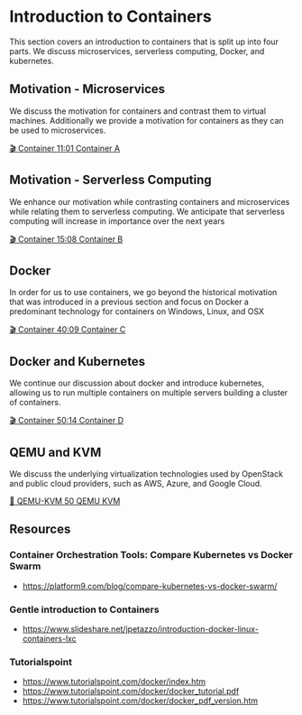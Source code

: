 Introduction to Containers
==========================

This section covers an introduction to containers that is split up into
four parts. We discuss microservices, serverless computing, Docker, and
kubernetes.

Motivation - Microservices
--------------------------

We discuss the motivation for containers and contrast them to virtual
machines. Additionally we provide a motivation for containers as they
can be used to microservices.

[:clapper: Container 11:01 Container A](https://youtu.be/-HlB0eiwV10)

Motivation - Serverless Computing
---------------------------------

We enhance our motivation while contrasting containers and microservices
while relating them to serverless computing. We anticipate that
serverless computing will increase in importance over the next years

[:clapper: Container 15:08 Container B](https://youtu.be/fxDc5cL6MgQ)

Docker
------

In order for us to use containers, we go beyond the historical motivation
that was introduced in a previous section and focus on Docker a
predominant technology for containers on Windows, Linux, and OSX

[:clapper: Container 40:09 Container C](https://youtu.be/A2b-LrnoMqg)

Docker and Kubernetes
---------------------

We continue our discussion about docker and introduce kubernetes,
allowing us to run multiple containers on multiple servers building a
cluster of containers.

[:clapper: Container 50:14 Container D](https://youtu.be/V41oi2Bh8Cc)

QEMU and KVM
------------

We discuss the underlying virtualization technologies used by OpenStack
and public cloud providers, such as AWS, Azure, and Google Cloud.

[:scroll: QEMU-KVM 50 QEMU KVM](https://1drv.ms/p/s!AvpSEd2J24STjBbo4k35C5v-ra8g)

Resources
---------

### Container Orchestration Tools: Compare Kubernetes vs Docker Swarm

* <https://platform9.com/blog/compare-kubernetes-vs-docker-swarm/>

### Gentle introduction to Containers

* <https://www.slideshare.net/jpetazzo/introduction-docker-linux-containers-lxc>

### Tutorialspoint

* <https://www.tutorialspoint.com/docker/index.htm>
* <https://www.tutorialspoint.com/docker/docker_tutorial.pdf>
* <https://www.tutorialspoint.com/docker/docker_pdf_version.htm>
